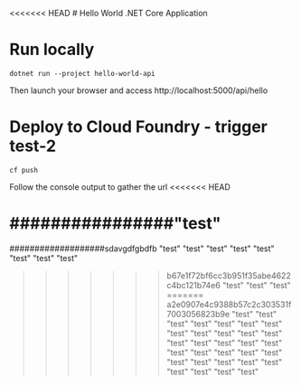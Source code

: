 <<<<<<< HEAD
﻿# Hello World .NET Core Application 
####
# Run locally
```
dotnet run --project hello-world-api
```
Then launch your browser and access http://localhost:5000/api/hello

# Deploy to Cloud Foundry - trigger test-2
```
cf push
```
Follow the console output to gather the url
<<<<<<< HEAD


################"test"
=======
###################sdavgdfgbdfb
"test"
"test"
"test"
"test"
"test"
"test"
"test"
"test"
>>>>>>> b67e1f72bf6cc3b951f35abe4622c4bc121b74e6
"test"
"test"
"test"
=======
>>>>>>> a2e0907e4c9388b57c2c303531f7003056823b9e
"test"
"test"
"test"
"test"
"test"
"test"
"test"
"test"
"test"
"test"
"test"
"test"
"test"
"test"
"test"
"test"
"test"
"test"
"test"
"test"
"test"
"test"
"test"
"test"
"test"
"test"
"test"
"test"
"test"
"test"
"test"
